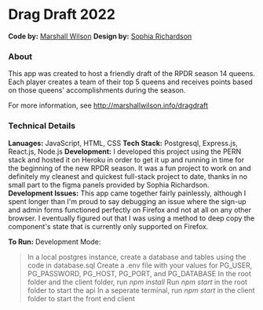 # Drag Draft 2022
**Code by:** [Marshall Wilson](marshallwilson.info)
**Design by:** [Sophia Richardson](http://sophia-richardson.com)

### About
This app was created to host a friendly draft of the RPDR season 14 queens.
Each player creates a team of their top 5 queens and receives points based on 
those queens' accomplishments during the season. 


For more information, see http://marshallwilson.info/dragdraft

### Technical Details
**Lanuages:** 
JavaScript, HTML, CSS
**Tech Stack:** 
Postgresql, Express.js, React.js, Node.js
**Development:** 
I developed this project using the PERN stack and hosted it on Heroku in
order to get it up and running in time for the beginning of the new RPDR season.
It was a fun project to work on and definitely my cleanest and quickest full-stack
project to date, thanks in no small part to the figma panels provided by Sophia Richardson. 
**Development Issues:** 
This app came together fairly painlessly, although I spent longer than I'm proud
to say debugging an issue where the sign-up and admin forms functioned perfectly
on Firefox and not at all on any other browser. I eventually figured out that 
I was using a method to deep copy the component's state that is currently only
supported on Firefox. 


**To Run:**
Development Mode: 
>In a local postgres instance, create a database and tables using the code in database.sql
>Create a .env file with your values for PG_USER, PG_PASSWORD, PG_HOST, PG_PORT, and PG_DATABASE
>In the root folder and the client folder, run *npm install*
>Run *npm start* in the root folder to start the api
>In a seperate terminal, run *npm start* in the client folder to start the front end client
 